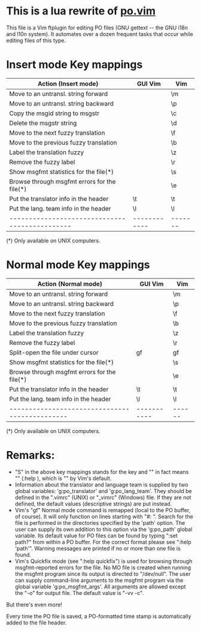 This is a lua rewrite of [po.vim](http://www.vim.org/scripts/script.php?script_id=695)
===============================

This file is a Vim ftplugin for editing PO files (GNU gettext -- the GNU
i18n and l10n system). It automates over a dozen frequent tasks that
occur while editing files of this type.


Insert mode Key mappings
========================

Action (Insert mode)                          | GUI Vim    |Vim
----------------------------------------------|------------|--------------
Move to an untransl. string forward           | <S-F1>     | \m
Move to an untransl. string backward          | <S-F2>     | \p
Copy the msgid string to msgstr               | <S-F3>     | \c
Delete the msgstr string                      | <S-F4>     | \d
Move to the next fuzzy translation            | <S-F5>     | \f
Move to the previous fuzzy translation        | <S-F6>     | \b
Label the translation fuzzy                   | <S-F7>     | \z
Remove the fuzzy label                        | <S-F8>     | \r
Show msgfmt statistics for the file(\*)       | <S-F11>    | \s
Browse through msgfmt errors for the file(\*) | <S-F12>    | \e
Put the translator info in the header         | \t         | \t
Put the lang. team info in the header         | \l         | \l
----------------------------------------------|------------|-------

(\*) Only available on UNIX computers.


Normal mode Key mappings
========================

Action (Normal mode)                          | GUI Vim   | Vim
----------------------------------------------|-----------|-----------------
Move to an untransl. string forward           | <S-F1>    |  \m
Move to an untransl. string backward          | <S-F2>    |  \p
Move to the next fuzzy translation            | <S-F5>    |  \f
Move to the previous fuzzy translation        | <S-F6>    |  \b
Label the translation fuzzy                   | <S-F7>    |  \z
Remove the fuzzy label                        | <S-F8>    |  \r
Split-open the file under cursor              | gf        |  gf
Show msgfmt statistics for the file(\*)       | <S-F11>   |  \s
Browse through msgfmt errors for the file(\*) | <S-F12>   |  \e
Put the translator info in the header         | \t        |  \t
Put the lang. team info in the header         | \l        |  \l
----------------------------------------------|-----------|------
(\*) Only available on UNIX computers.

Remarks:
========

- "S" in the above key mappings stands for the <Shift> key and "\" in
  fact means "<LocalLeader>" (:help <LocalLeader>), which is "\" by
  Vim's default.
- Information about the translator and language team is supplied by two
  global variables: 'g:po_translator' and 'g:po_lang_team'. They should
  be defined in the ".vimrc" (UNIX) or "_vimrc" (Windows) file. If they
  are not defined, the default values (descriptive strings) are put
  instead.
- Vim's "gf" Normal mode command is remapped (local to the PO buffer, of
  course). It will only function on lines starting with "#: ". Search
  for the file is performed in the directories specified by the 'path'
  option. The user can supply its own addition to this option via the
  'g:po_path' global variable. Its default value for PO files can be
  found by typing ":set path?" from within a PO buffer. For the correct
  format please see ":help 'path'". Warning messages are printed if no
  or more than one file is found.
- Vim's Quickfix mode (see ":help quickfix") is used for browsing
  through msgfmt-reported errors for the file. No MO file is created
  when running the msgfmt program since its output is directed to
  "/dev/null". The user can supply command-line arguments to the msgfmt
  program via the global variable 'g:po_msgfmt_args'. All arguments are
  allowed except the "-o" for output file. The default value is
  "-vv -c".

But there's even more!

Every time the PO file is saved, a PO-formatted time stamp is
automatically added to the file header.
